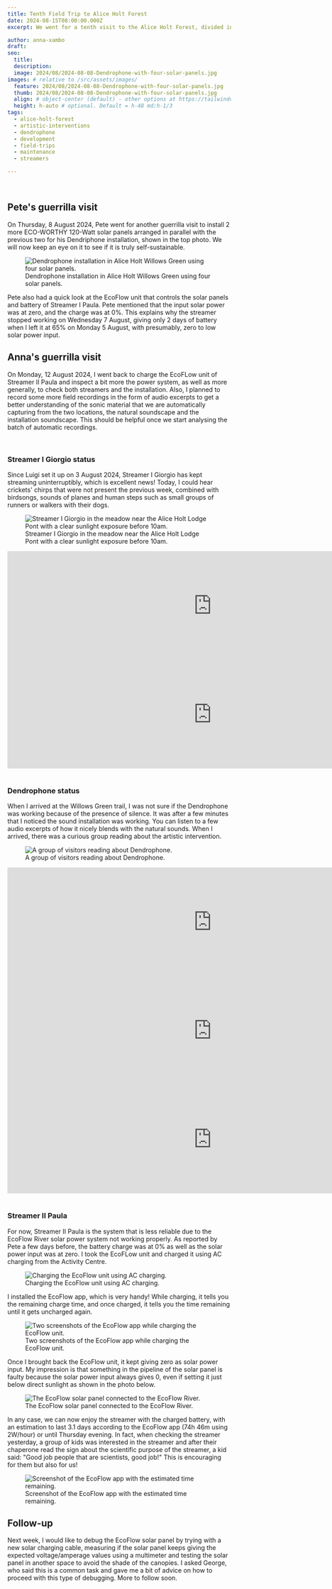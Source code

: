 ```yaml
---
title: Tenth Field Trip to Alice Holt Forest 
date: 2024-08-15T08:00:00.000Z
excerpt: We went for a tenth visit to the Alice Holt Forest, divided into two parts. In the first part, Pete installed two more solar panels to achieve an installation fully independent using four solar panels. In the second part, I went back again to check that the two streamers and Pete's installation were working as expected focusing on getting to know more about the EcoFlow unit.

author: anna-xambo
draft:
seo:
  title:
  description:
  image: 2024/08/2024-08-08-Dendrophone-with-four-solar-panels.jpg
images: # relative to /src/assets/images/
  feature: 2024/08/2024-08-08-Dendrophone-with-four-solar-panels.jpg
  thumb: 2024/08/2024-08-08-Dendrophone-with-four-solar-panels.jpg
  align: # object-center (default) - other options at https://tailwindcss.com/docs/object-position
  height: h-auto # optional. Default = h-48 md:h-1/3
tags:
  - alice-holt-forest
  - artistic-interventions
  - dendrophone
  - development
  - field-trips
  - maintenance
  - streamers

---
```


<br />

## Pete's guerrilla visit

On Thursday, 8 August 2024, Pete went for another guerrilla visit to install 2 more ECO-WORTHY 120-Watt solar panels arranged in parallel with the previous two for his Dendriphone installation, shown in the top photo. We will now keep an eye on it to see if it is truly self-sustainable.  

<div class="flex justify-center items-center">
<figure>
<img class="mt-4 mb-4" src="/assets/images/2024/08/2024-08-12-Dendrophone-with-four-solar-panels.jpg" alt="Dendrophone installation in Alice Holt Willows Green using four solar panels.">
<figcaption>Dendrophone installation in Alice Holt Willows Green using four solar panels.</figcaption>
</figure>
</div>

Pete also had a quick look at the EcoFlow unit that controls the solar panels and battery of Streamer I Paula. Pete mentioned that the input solar power was at zero, and the charge was at 0%. This explains why the streamer stopped working on Wednesday 7 August, giving only 2 days of battery when I left it at 65% on Monday 5 August, with presumably, zero to low solar power input.
 
## Anna's guerrilla visit

On Monday, 12 August 2024, I went back to charge the EcoFLow unit of Streamer II Paula and inspect a bit more the power system, as well as more generally, to check both streamers and the installation. Also, I planned to record some more field recordings in the form of audio excerpts to get a better understanding of the sonic material that we are automatically capturing from the two locations, the natural soundscape and the installation soundscape. This should be helpful once we start analysing the batch of automatic recordings.

<br />

### Streamer I Giorgio status

Since Luigi set it up on 3 August 2024, Streamer I Giorgio has kept streaming uninterruptibly, which is excellent news! Today, I could hear crickets' chirps that were not present the previous week, combined with birdsongs, sounds of planes and human steps such as small groups of runners or walkers with their dogs.

<div class="flex justify-center items-center">
<figure>
<img class="mt-4 mb-4" src="/assets/images/2024/08/2024-08-12-Streamer-I-Giorgio-meadow-near-Alice-Holt-Lodge-Pond.jpg" alt="Streamer I Giorgio in the meadow near the Alice Holt Lodge Pont with a clear sunlight exposure before 10am.">
<figcaption>Streamer I Giorgio in the meadow near the Alice Holt Lodge Pont with a clear sunlight exposure before 10am.</figcaption>
</figure>
</div>

<div class="flex justify-center items-center mt-4 mb-4">
<iframe frameborder="0" scrolling="no" src="https://freesound.org/embed/sound/iframe/751266/simple/large/" width="920" height="245"></iframe>
</div>

<div class="flex justify-center items-center mt-4 mb-4">
<iframe frameborder="0" scrolling="no" src="https://freesound.org/embed/sound/iframe/751267/simple/large/" width="920" height="245"></iframe>
</div>

<br />

### Dendrophone status

When I arrived at the Willows Green trail, I was not sure if the Dendrophone was working because of the presence of silence. It was after a few minutes that I noticed the sound installation was working. You can listen to a few audio excerpts of how it nicely blends with the natural sounds. When I arrived, there was a curious group reading about the artistic intervention.

<div class="flex justify-center items-center">
<figure>
<img class="mt-4 mb-4" src="/assets/images/2024/08/2024-08-12-Dendrophone-group-of-visitors.jpg" alt="A group of visitors reading about Dendrophone.">
<figcaption>A group of visitors reading about Dendrophone.</figcaption>
</figure>
</div>

<div class="flex justify-center items-center mt-4 mb-4">
<iframe frameborder="0" scrolling="no" src="https://freesound.org/embed/sound/iframe/751273/simple/large/" width="920" height="245"></iframe>
</div>


<div class="flex justify-center items-center mt-4 mb-4">
<iframe frameborder="0" scrolling="no" src="https://freesound.org/embed/sound/iframe/751274/simple/large/" width="920" height="245"></iframe>
</div>


<div class="flex justify-center items-center mt-4 mb-4">
<iframe frameborder="0" scrolling="no" src="https://freesound.org/embed/sound/iframe/751275/simple/large/" width="920" height="245"></iframe>
</div>

<br />

### Streamer II Paula

For now, Streamer II Paula is the system that is less reliable due to the EcoFlow River solar power system not working properly. As reported by Pete a few days before, the battery charge was at 0% as well as the solar power input was at zero. I took the EcoFLow unit and charged it using AC charging from the Activity Centre.

<div class="flex justify-center items-center">
<figure>
<img class="mt-4 mb-4" src="/assets/images/2024/08/2024-08-12-Charging-the-EcoFlow-unit-using-AC-charging.jpg" alt="Charging the EcoFlow unit using AC charging.">
<figcaption>Charging the EcoFlow unit using AC charging.</figcaption>
</figure>
</div>

I installed the EcoFlow app, which is very handy! While charging, it tells you the remaining charge time, and once charged, it tells you the time remaining until it gets uncharged again.

<div class="flex justify-center items-center">
<figure>
<img class="mt-4 mb-4" src="/assets/images/2024/08/2024-08-12-EcoFlow-app-AC-charging-Activity-Centre.jpg" alt="Two screenshots of the EcoFlow app while charging the EcoFlow unit.">
<figcaption>Two screenshots of the EcoFlow app while charging the EcoFlow unit.</figcaption>
</figure>
</div>

Once I brought back the EcoFlow unit, it kept giving zero as solar power input. My impression is that something in the pipeline of the solar panel is faulty because the solar power input always gives 0, even if setting it just below direct sunlight as shown in the photo below. 

<div class="flex justify-center items-center">
<figure>
<img class="mt-4 mb-4" src="/assets/images/2024/08/2024-08-12-EcoFlow-solar-panel-connected-to-the-EcoFlow-River.jpg" alt="The EcoFlow solar panel connected to the EcoFlow River.">
<figcaption>The EcoFlow solar panel connected to the EcoFlow River.</figcaption>
</figure>
</div>

In any case, we can now enjoy the streamer with the charged battery, with an estimation to last 3.1 days according to the EcoFlow app (74h 46m using 2W/hour) or until Thursday evening. In fact, when checking the streamer yesterday, a group of kids was interested in the streamer and after their chaperone read the sign about the scientific purpose of the streamer, a kid said: "Good job people that are scientists, good job!" This is encouraging for them but also for us!

<div class="flex justify-center items-center">
<figure>
<img class="mt-4 mb-4" src="/assets/images/2024/08/2024-08-12-EcoFlow-app-estimated-duration-time.png" alt="Screenshot of the EcoFlow app with the estimated time remaining.">
<figcaption>Screenshot of the EcoFlow app with the estimated time remaining.</figcaption>
</figure>
</div>

## Follow-up

Next week, I would like to debug the EcoFlow solar panel by trying with a new solar charging cable, measuring if the solar panel keeps giving the expected voltage/amperage values using a multimeter and testing the solar panel in another space to avoid the shade of the canopies. I asked George, who said this is a common task and gave me a bit of advice on how to proceed with this type of debugging. More to follow soon.